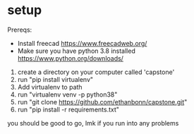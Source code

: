 # setup

Prereqs:
- Install freecad https://www.freecadweb.org/
- Make sure you have python 3.8 installed https://www.python.org/downloads/

1. create a directory on your computer called 'capstone'
2. run "pip install virtualenv"
3. Add virtualenv to path
4. run "virtualenv venv -p python38"
5. run "git clone https://github.com/ethanbonn/capstone.git"
6. run "pip install -r requirements.txt"

you should be good to go, lmk if you run into any problems
